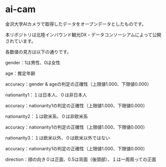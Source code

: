 # ai-cam


金沢大学AIカメラで取得したデータをオープンデータとしたものです。

本リポジトリは北陸インバウンド観光DX・データコンソーシアムによって公開されています。

各数値の見方は以下の通りです。

gender：1は男性、0は女性

age：推定年齢

accuracy：gender & ageの判定の正確性（上限値1.000、下限値0.000）

nationarity1：１は日本人、０は非日本人

accuracy：nationarity1の判定の正確性（上限値1.000、下限値0.000）

nationarity2：１は欧米系、０は非欧米系

accuracy：nationarity1の判定の正確性（上限値1.000、下限値0.000）

nationarity3：１は欧米以外、０は欧米以外ではない

accuracy：nationarity1の判定の正確性（上限値1.000、下限値0.000）

direction：顔の向き０は正面、0.5は背面（後頭部）、１は一周周っての正面

